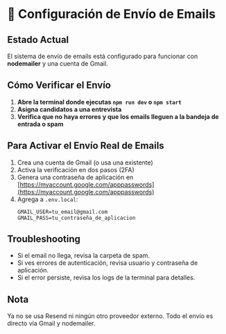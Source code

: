 # 📧 Configuración de Envío de Emails

## Estado Actual

El sistema de envío de emails está configurado para funcionar con **nodemailer** y una cuenta de Gmail.

## Cómo Verificar el Envío

1. **Abre la terminal donde ejecutas `npm run dev` o `npm start`**
2. **Asigna candidatos a una entrevista**
3. **Verifica que no haya errores y que los emails lleguen a la bandeja de entrada o spam**

## Para Activar el Envío Real de Emails

1. Crea una cuenta de Gmail (o usa una existente)
2. Activa la verificación en dos pasos (2FA)
3. Genera una contraseña de aplicación en [https://myaccount.google.com/apppasswords](https://myaccount.google.com/apppasswords)
4. Agrega a `.env.local`:
   ```
   GMAIL_USER=tu_email@gmail.com
   GMAIL_PASS=tu_contraseña_de_aplicacion
   ```

## Troubleshooting

- Si el email no llega, revisa la carpeta de spam.
- Si ves errores de autenticación, revisa usuario y contraseña de aplicación.
- Si el error persiste, revisa los logs de la terminal para detalles.

## Nota

Ya no se usa Resend ni ningún otro proveedor externo. Todo el envío es directo vía Gmail y nodemailer. 